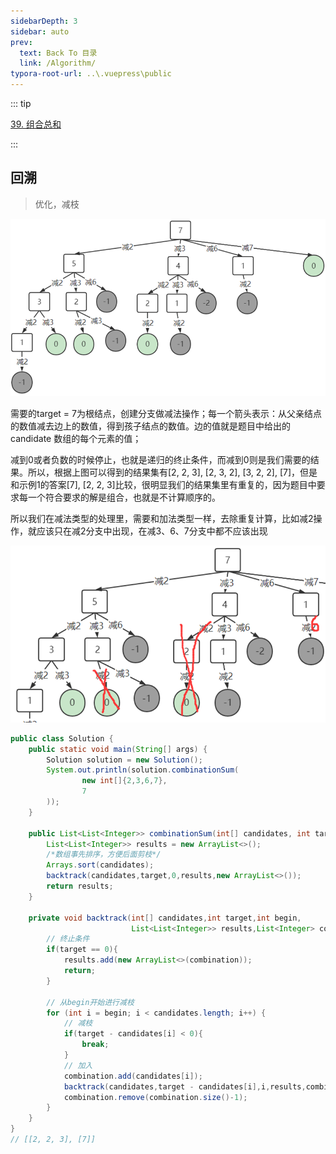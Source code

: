 ```yaml
---
sidebarDepth: 3
sidebar: auto
prev:
  text: Back To 目录
  link: /Algorithm/
typora-root-url: ..\.vuepress\public
---
```


::: tip

[39. 组合总和](https://leetcode.cn/problems/combination-sum/)

:::



## 回溯

> 优化，减枝



![image-20230921151250085](/images/algorithm/image-20230921151250085.png)

需要的target = 7为根结点，创建分支做减法操作；每一个箭头表示：从父亲结点的数值减去边上的数值，得到孩子结点的数值。边的值就是题目中给出的 candidate 数组的每个元素的值；

减到0或者负数的时候停止，也就是递归的终止条件，而减到0则是我们需要的结果。所以，根据上图可以得到的结果集有[2, 2, 3], [2, 3, 2], [3, 2, 2], [7]，但是和示例1的答案[7], [2, 2, 3]比较，很明显我们的结果集里有重复的，因为题目中要求每一个符合要求的解是组合，也就是不计算顺序的。

所以我们在减法类型的处理里，需要和加法类型一样，去除重复计算，比如减2操作，就应该只在减2分支中出现，在减3、6、7分支中都不应该出现

![image-20230921151337095](/images/algorithm/image-20230921151337095.png)

```java
public class Solution {
    public static void main(String[] args) {
        Solution solution = new Solution();
        System.out.println(solution.combinationSum(
                new int[]{2,3,6,7},
                7
        ));
    }

    public List<List<Integer>> combinationSum(int[] candidates, int target) {
        List<List<Integer>> results = new ArrayList<>();
        /*数组事先排序，方便后面剪枝*/
        Arrays.sort(candidates);
        backtrack(candidates,target,0,results,new ArrayList<>());
        return results;
    }

    private void backtrack(int[] candidates,int target,int begin,
                           List<List<Integer>> results,List<Integer> combination){
        // 终止条件
        if(target == 0){
            results.add(new ArrayList<>(combination));
            return;
        }

        // 从begin开始进行减枝
        for (int i = begin; i < candidates.length; i++) {
            // 减枝
            if(target - candidates[i] < 0){
                break;
            }
            // 加入
            combination.add(candidates[i]);
            backtrack(candidates,target - candidates[i],i,results,combination);
            combination.remove(combination.size()-1);
        }
    }
}
// [[2, 2, 3], [7]]
```
